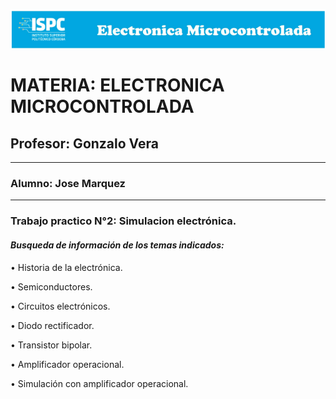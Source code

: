 ![alt text](<../../Recursos/Visual/Logo EM.png>)

# MATERIA: ELECTRONICA MICROCONTROLADA
## Profesor: Gonzalo Vera
___
### Alumno: Jose Marquez
___

### **Trabajo practico N°2: Simulacion electrónica.**


#### ***Busqueda de información de los temas indicados:***  

• Historia de la electrónica.

• Semiconductores.  

• Circuitos electrónicos. 

• Diodo rectificador.

• Transistor bipolar. 

• Amplificador operacional. 

• Simulación con amplificador operacional.
